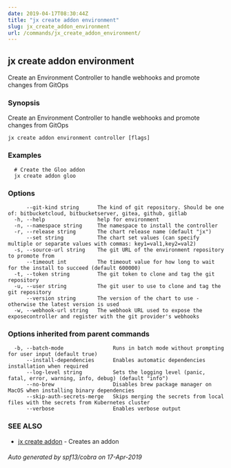 ```yaml
---
date: 2019-04-17T08:30:44Z
title: "jx create addon environment"
slug: jx_create_addon_environment
url: /commands/jx_create_addon_environment/
---
```

## jx create addon environment

Create an Environment Controller to handle webhooks and promote changes from GitOps

### Synopsis

Create an Environment Controller to handle webhooks and promote changes from GitOps

```
jx create addon environment controller [flags]
```

### Examples

```
  # Create the Gloo addon
  jx create addon gloo
```

### Options

```
      --git-kind string      The kind of git repository. Should be one of: bitbucketcloud, bitbucketserver, gitea, github, gitlab
  -h, --help                 help for environment
  -n, --namespace string     The namespace to install the controller
  -r, --release string       The chart release name (default "jx")
      --set string           The chart set values (can specify multiple or separate values with commas: key1=val1,key2=val2)
  -s, --source-url string    The git URL of the environment repository to promote from
      --timeout int          The timeout value for how long to wait for the install to succeed (default 600000)
  -t, --token string         The git token to clone and tag the git repository
  -u, --user string          The git user to use to clone and tag the git repository
      --version string       The version of the chart to use - otherwise the latest version is used
  -w, --webhook-url string   The webhook URL used to expose the exposecontroller and register with the git provider's webhooks
```

### Options inherited from parent commands

```
  -b, --batch-mode                Runs in batch mode without prompting for user input (default true)
      --install-dependencies      Enables automatic dependencies installation when required
      --log-level string          Sets the logging level (panic, fatal, error, warning, info, debug) (default "info")
      --no-brew                   Disables brew package manager on MacOS when installing binary dependencies
      --skip-auth-secrets-merge   Skips merging the secrets from local files with the secrets from Kubernetes cluster
      --verbose                   Enables verbose output
```

### SEE ALSO

* [jx create addon](/commands/jx_create_addon/)	 - Creates an addon

###### Auto generated by spf13/cobra on 17-Apr-2019
